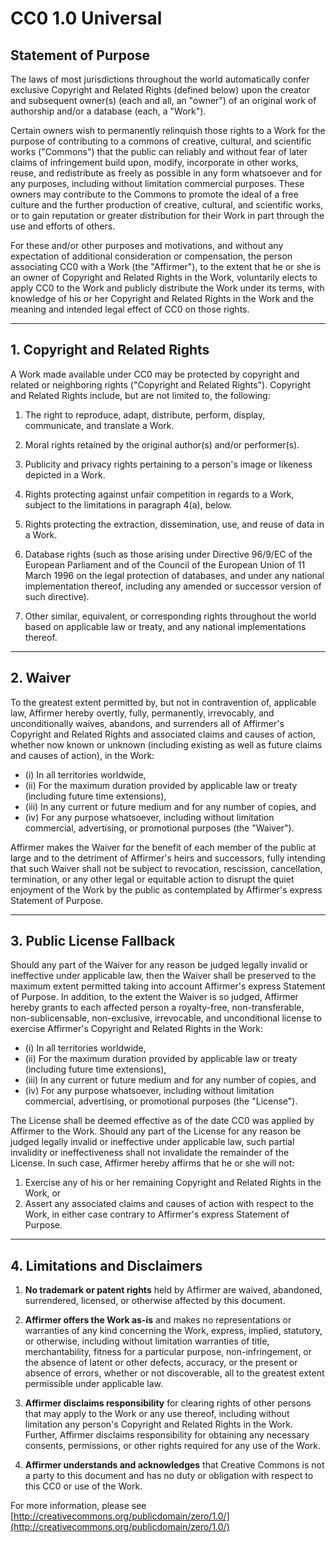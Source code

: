 # CC0 1.0 Universal

## Statement of Purpose

The laws of most jurisdictions throughout the world automatically confer
exclusive Copyright and Related Rights (defined below) upon the creator and
subsequent owner(s) (each and all, an "owner") of an original work of
authorship and/or a database (each, a "Work").

Certain owners wish to permanently relinquish those rights to a Work for the
purpose of contributing to a commons of creative, cultural, and scientific
works ("Commons") that the public can reliably and without fear of later
claims of infringement build upon, modify, incorporate in other works, reuse,
and redistribute as freely as possible in any form whatsoever and for any
purposes, including without limitation commercial purposes. These owners may
contribute to the Commons to promote the ideal of a free culture and the
further production of creative, cultural, and scientific works, or to gain
reputation or greater distribution for their Work in part through the use and
efforts of others.

For these and/or other purposes and motivations, and without any expectation
of additional consideration or compensation, the person associating CC0 with a
Work (the "Affirmer"), to the extent that he or she is an owner of Copyright
and Related Rights in the Work, voluntarily elects to apply CC0 to the Work
and publicly distribute the Work under its terms, with knowledge of his or her
Copyright and Related Rights in the Work and the meaning and intended legal
effect of CC0 on those rights.

---

## 1. Copyright and Related Rights

A Work made available under CC0 may be protected by copyright and related or
neighboring rights ("Copyright and Related Rights"). Copyright and Related
Rights include, but are not limited to, the following:

1. The right to reproduce, adapt, distribute, perform, display, communicate,
   and translate a Work.

2. Moral rights retained by the original author(s) and/or performer(s).

3. Publicity and privacy rights pertaining to a person's image or likeness
   depicted in a Work.

4. Rights protecting against unfair competition in regards to a Work,
   subject to the limitations in paragraph 4(a), below.

5. Rights protecting the extraction, dissemination, use, and reuse of data in
   a Work.

6. Database rights (such as those arising under Directive 96/9/EC of the
   European Parliament and of the Council of the European Union of 11 March 1996 on the legal
   protection of databases, and under any national implementation thereof,
   including any amended or successor version of such directive).

7. Other similar, equivalent, or corresponding rights throughout the world
   based on applicable law or treaty, and any national implementations thereof.

---

## 2. Waiver

To the greatest extent permitted by, but not in contravention of,
applicable law, Affirmer hereby overtly, fully, permanently, irrevocably, and
unconditionally waives, abandons, and surrenders all of Affirmer's Copyright
and Related Rights and associated claims and causes of action, whether now
known or unknown (including existing as well as future claims and causes of
action), in the Work:

- (i) In all territories worldwide,
- (ii) For the maximum duration provided by applicable law or treaty (including future time
  extensions),
- (iii) In any current or future medium and for any number of
  copies, and
- (iv) For any purpose whatsoever, including without limitation
  commercial, advertising, or promotional purposes (the "Waiver").

Affirmer makes the Waiver for the benefit of each member of the public at
large and to the detriment of Affirmer's heirs and successors, fully intending
that such Waiver shall not be subject to revocation, rescission, cancellation,
termination, or any other legal or equitable action to disrupt the quiet
enjoyment of the Work by the public as contemplated by Affirmer's express
Statement of Purpose.

---

## 3. Public License Fallback

Should any part of the Waiver for any reason be judged legally invalid or
ineffective under applicable law, then the Waiver shall be preserved to the
maximum extent permitted taking into account Affirmer's express Statement of
Purpose. In addition, to the extent the Waiver is so judged, Affirmer hereby
grants to each affected person a royalty-free, non-transferable,
non-sublicensable, non-exclusive, irrevocable, and unconditional license to
exercise Affirmer's Copyright and Related Rights in the Work:

- (i) In all territories worldwide,
- (ii) For the maximum duration provided by applicable law or treaty (including future time
  extensions),
- (iii) In any current or future medium and for any number of copies, and
- (iv) For any purpose whatsoever, including without limitation commercial, advertising, or
  promotional purposes (the "License").

The License shall be deemed effective as of the date CC0 was applied by
Affirmer to the Work. Should any part of the License for any reason be judged
legally invalid or ineffective under applicable law, such partial invalidity
or ineffectiveness shall not invalidate the remainder of the License. In such
case, Affirmer hereby affirms that he or she will not:

1. Exercise any of his or her remaining Copyright and Related Rights in the Work, or
2. Assert any associated claims and causes of action with respect to the Work,
   in either case contrary to Affirmer's express Statement of Purpose.

---

## 4. Limitations and Disclaimers

1. **No trademark or patent rights** held by Affirmer are waived, abandoned,
   surrendered, licensed, or otherwise affected by this document.

2. **Affirmer offers the Work as-is** and makes no representations or warranties
   of any kind concerning the Work, express, implied, statutory, or otherwise,
   including without limitation warranties of title, merchantability, fitness
   for a particular purpose, non-infringement, or the absence of latent or
   other defects, accuracy, or the present or absence of errors, whether or not
   discoverable, all to the greatest extent permissible under applicable law.

3. **Affirmer disclaims responsibility** for clearing rights of other persons
   that may apply to the Work or any use thereof, including without limitation
   any person's Copyright and Related Rights in the Work. Further, Affirmer
   disclaims responsibility for obtaining any necessary consents, permissions,
   or other rights required for any use of the Work.

4. **Affirmer understands and acknowledges** that Creative Commons is not a
   party to this document and has no duty or obligation with respect to this
   CC0 or use of the Work.

For more information, please see
[http://creativecommons.org/publicdomain/zero/1.0/](http://creativecommons.org/publicdomain/zero/1.0/)

